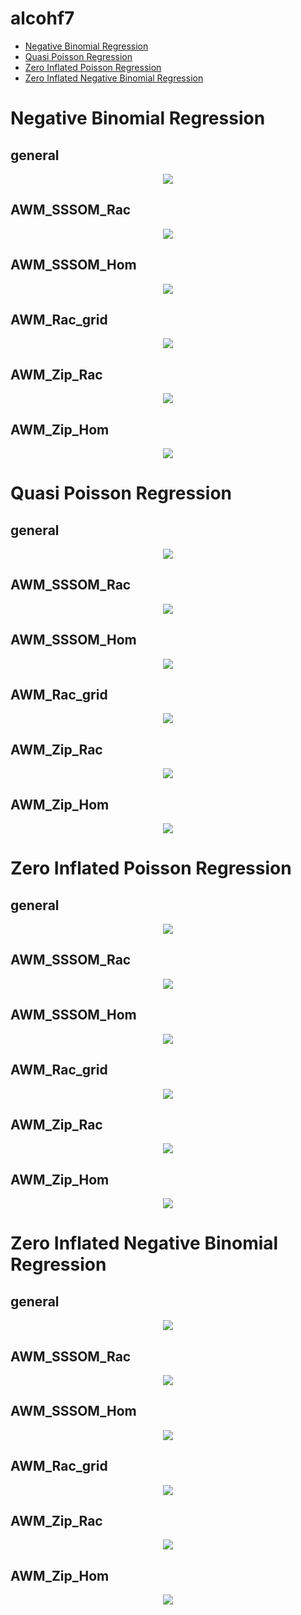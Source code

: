 
# alcohf7

- [Negative Binomial Regression](https://github.com/meettyj/MSM-Discrimination-on-Twitter/blob/master/results/regression/alcohf7.md#negative-binomial-regression)
- [Quasi Poisson Regression](https://github.com/meettyj/MSM-Discrimination-on-Twitter/blob/master/results/regression/alcohf7.md#quasi-poisson-regression)
- [Zero Inflated Poisson Regression](https://github.com/meettyj/MSM-Discrimination-on-Twitter/blob/master/results/regression/alcohf7.md#zero-inflated-poisson-regression)
- [Zero Inflated Negative Binomial Regression](https://github.com/meettyj/MSM-Discrimination-on-Twitter/blob/master/results/regression/alcohf7.md#zero-inflated-negative-binomial-regression)



# Negative Binomial Regression
## general
<p align="center">
  <img src="https://github.com/meettyj/MSM-Discrimination-on-Twitter/raw/master/results/screenshots/regression/alcohf7/NB_general.png" />
</p>

## AWM_SSSOM_Rac
<p align="center">
  <img src="https://github.com/meettyj/MSM-Discrimination-on-Twitter/raw/master/results/screenshots/regression/alcohf7/NB_AWM_SSSOM_Rac.png" />
</p>

## AWM_SSSOM_Hom
<p align="center">
  <img src="https://github.com/meettyj/MSM-Discrimination-on-Twitter/raw/master/results/screenshots/regression/alcohf7/NB_AWM_SSSOM_Hom.png" />
</p>

## AWM_Rac_grid
<p align="center">
  <img src="https://github.com/meettyj/MSM-Discrimination-on-Twitter/raw/master/results/screenshots/regression/alcohf7/NB_AWM_Rac_grid.png" />
</p>

## AWM_Zip_Rac
<p align="center">
  <img src="https://github.com/meettyj/MSM-Discrimination-on-Twitter/raw/master/results/screenshots/regression/alcohf7/NB_AWM_Zip_Rac.png" />
</p>

## AWM_Zip_Hom
<p align="center">
  <img src="https://github.com/meettyj/MSM-Discrimination-on-Twitter/raw/master/results/screenshots/regression/alcohf7/NB_AWM_Zip_Hom.png" />
</p>



# Quasi Poisson Regression
## general
<p align="center">
  <img src="https://github.com/meettyj/MSM-Discrimination-on-Twitter/raw/master/results/screenshots/regression/alcohf7/quasi_poisson_general.png" />
</p>

## AWM_SSSOM_Rac
<p align="center">
  <img src="https://github.com/meettyj/MSM-Discrimination-on-Twitter/raw/master/results/screenshots/regression/alcohf7/quasi_poisson_AWM_SSSOM_Rac.png" />
</p>

## AWM_SSSOM_Hom
<p align="center">
  <img src="https://github.com/meettyj/MSM-Discrimination-on-Twitter/raw/master/results/screenshots/regression/alcohf7/quasi_poisson_AWM_SSSOM_Hom.png" />
</p>

## AWM_Rac_grid
<p align="center">
  <img src="https://github.com/meettyj/MSM-Discrimination-on-Twitter/raw/master/results/screenshots/regression/alcohf7/quasi_poisson_AWM_Rac_grid.png" />
</p>

## AWM_Zip_Rac
<p align="center">
  <img src="https://github.com/meettyj/MSM-Discrimination-on-Twitter/raw/master/results/screenshots/regression/alcohf7/quasi_poisson_AWM_Zip_Rac.png" />
</p>

## AWM_Zip_Hom
<p align="center">
  <img src="https://github.com/meettyj/MSM-Discrimination-on-Twitter/raw/master/results/screenshots/regression/alcohf7/quasi_poisson_AWM_Zip_Hom.png" />
</p>



# Zero Inflated Poisson Regression
## general
<p align="center">
  <img src="https://github.com/meettyj/MSM-Discrimination-on-Twitter/raw/master/results/screenshots/regression/alcohf7/ZIP_general.png" />
</p>

## AWM_SSSOM_Rac
<p align="center">
  <img src="https://github.com/meettyj/MSM-Discrimination-on-Twitter/raw/master/results/screenshots/regression/alcohf7/ZIP_AWM_SSSOM_Rac.png" />
</p>

## AWM_SSSOM_Hom
<p align="center">
  <img src="https://github.com/meettyj/MSM-Discrimination-on-Twitter/raw/master/results/screenshots/regression/alcohf7/ZIP_AWM_SSSOM_Hom.png" />
</p>

## AWM_Rac_grid
<p align="center">
  <img src="https://github.com/meettyj/MSM-Discrimination-on-Twitter/raw/master/results/screenshots/regression/alcohf7/ZIP_AWM_Rac_grid.png" />
</p>

## AWM_Zip_Rac
<p align="center">
  <img src="https://github.com/meettyj/MSM-Discrimination-on-Twitter/raw/master/results/screenshots/regression/alcohf7/ZIP_AWM_Zip_Rac.png" />
</p>

## AWM_Zip_Hom
<p align="center">
  <img src="https://github.com/meettyj/MSM-Discrimination-on-Twitter/raw/master/results/screenshots/regression/alcohf7/ZIP_AWM_Zip_Hom.png" />
</p>



# Zero Inflated Negative Binomial Regression
## general
<p align="center">
  <img src="https://github.com/meettyj/MSM-Discrimination-on-Twitter/raw/master/results/screenshots/regression/alcohf7/ZINB_general.png" />
</p>

## AWM_SSSOM_Rac
<p align="center">
  <img src="https://github.com/meettyj/MSM-Discrimination-on-Twitter/raw/master/results/screenshots/regression/alcohf7/ZINB_AWM_SSSOM_Rac.png" />
</p>

## AWM_SSSOM_Hom
<p align="center">
  <img src="https://github.com/meettyj/MSM-Discrimination-on-Twitter/raw/master/results/screenshots/regression/alcohf7/ZINB_AWM_SSSOM_Hom.png" />
</p>

## AWM_Rac_grid
<p align="center">
  <img src="https://github.com/meettyj/MSM-Discrimination-on-Twitter/raw/master/results/screenshots/regression/alcohf7/ZINB_AWM_Rac_grid.png" />
</p>

## AWM_Zip_Rac
<p align="center">
  <img src="https://github.com/meettyj/MSM-Discrimination-on-Twitter/raw/master/results/screenshots/regression/alcohf7/ZINB_AWM_Zip_Rac.png" />
</p>

## AWM_Zip_Hom
<p align="center">
  <img src="https://github.com/meettyj/MSM-Discrimination-on-Twitter/raw/master/results/screenshots/regression/alcohf7/ZINB_AWM_Zip_Hom.png" />
</p>


















